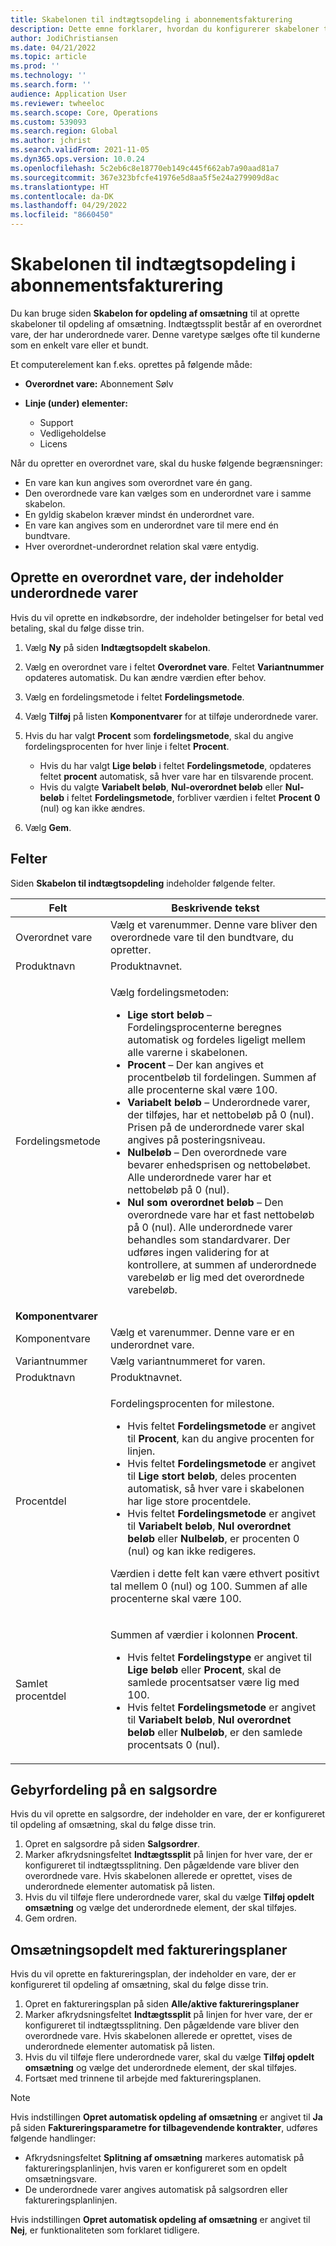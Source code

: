 ```yaml
---
title: Skabelonen til indtægtsopdeling i abonnementsfakturering
description: Dette emne forklarer, hvordan du konfigurerer skabeloner til opdeling af omsætning for varer, der sælges som bundter.
author: JodiChristiansen
ms.date: 04/21/2022
ms.topic: article
ms.prod: ''
ms.technology: ''
ms.search.form: ''
audience: Application User
ms.reviewer: twheeloc
ms.search.scope: Core, Operations
ms.custom: 539093
ms.search.region: Global
ms.author: jchrist
ms.search.validFrom: 2021-11-05
ms.dyn365.ops.version: 10.0.24
ms.openlocfilehash: 5c2eb6c8e18770eb149c445f662ab7a90aad81a7
ms.sourcegitcommit: 367e323bfcfe41976e5d8aa5f5e24a279909d8ac
ms.translationtype: HT
ms.contentlocale: da-DK
ms.lasthandoff: 04/29/2022
ms.locfileid: "8660450"
---
```

# <a name="revenue-split-templates-in-subscription-billing"></a>Skabelonen til indtægtsopdeling i abonnementsfakturering

Du kan bruge siden **Skabelon for opdeling af omsætning** til at oprette skabeloner til opdeling af omsætning. Indtægtssplit består af en overordnet vare, der har underordnede varer. Denne varetype sælges ofte til kunderne som en enkelt vare eller et bundt.

Et computerelement kan f.eks. oprettes på følgende måde:

- **Overordnet vare:** Abonnement Sølv
- **Linje (under) elementer:**

    - Support
    - Vedligeholdelse
    - Licens

Når du opretter en overordnet vare, skal du huske følgende begrænsninger:

- En vare kan kun angives som overordnet vare én gang.
- Den overordnede vare kan vælges som en underordnet vare i samme skabelon.
- En gyldig skabelon kræver mindst én underordnet vare.
- En vare kan angives som en underordnet vare til mere end én bundtvare.
- Hver overordnet-underordnet relation skal være entydig.

## <a name="create-a-parent-item-that-has-child-items"></a>Oprette en overordnet vare, der indeholder underordnede varer

Hvis du vil oprette en indkøbsordre, der indeholder betingelser for betal ved betaling, skal du følge disse trin.

1. Vælg **Ny** på siden **Indtægtsopdelt skabelon**.
1. Vælg en overordnet vare i feltet **Overordnet vare**. Feltet **Variantnummer** opdateres automatisk. Du kan ændre værdien efter behov.
1. Vælg en fordelingsmetode i feltet **Fordelingsmetode**.
1. Vælg **Tilføj** på listen **Komponentvarer** for at tilføje underordnede varer.
1. Hvis du har valgt **Procent** som **fordelingsmetode**, skal du angive fordelingsprocenten for hver linje i feltet **Procent**.

    - Hvis du har valgt **Lige beløb** i feltet **Fordelingsmetode**, opdateres feltet **procent** automatisk, så hver vare har en tilsvarende procent.
    - Hvis du valgte **Variabelt beløb**, **Nul-overordnet beløb** eller **Nul-beløb** i feltet **Fordelingsmetode**, forbliver værdien i feltet **Procent** **0** (nul) og kan ikke ændres.

1. Vælg **Gem**.

## <a name="fields"></a>Felter

Siden **Skabelon til indtægtsopdeling** indeholder følgende felter.

| Felt | Beskrivende tekst |
|-------|-------------|
| Overordnet vare | Vælg et varenummer. Denne vare bliver den overordnede vare til den bundtvare, du opretter. |
| Produktnavn | Produktnavnet. |
| Fordelingsmetode | <p>Vælg fordelingsmetoden:</p><ul><li>**Lige stort beløb** – Fordelingsprocenterne beregnes automatisk og fordeles ligeligt mellem alle varerne i skabelonen.</li><li>**Procent** – Der kan angives et procentbeløb til fordelingen. Summen af alle procenterne skal være 100.</li><li>**Variabelt beløb** – Underordnede varer, der tilføjes, har et nettobeløb på 0 (nul). Prisen på de underordnede varer skal angives på posteringsniveau.</li><li>**Nulbeløb** – Den overordnede vare bevarer enhedsprisen og nettobeløbet. Alle underordnede varer har et nettobeløb på 0 (nul).</li><li>**Nul som overordnet beløb** – Den overordnede vare har et fast nettobeløb på 0 (nul). Alle underordnede varer behandles som standardvarer. Der udføres ingen validering for at kontrollere, at summen af underordnede varebeløb er lig med det overordnede varebeløb.</li></ul> |
| **Komponentvarer** | |
| Komponentvare | Vælg et varenummer. Denne vare er en underordnet vare. |
| Variantnummer | Vælg variantnummeret for varen. |
| Produktnavn | Produktnavnet. |
| Procentdel | <p>Fordelingsprocenten for milestone.</p><ul><li>Hvis feltet **Fordelingsmetode** er angivet til **Procent**, kan du angive procenten for linjen.</li><li>Hvis feltet **Fordelingsmetode** er angivet til **Lige stort beløb**, deles procenten automatisk, så hver vare i skabelonen har lige store procentdele.</li><li>Hvis feltet **Fordelingsmetode** er angivet til **Variabelt beløb**, **Nul overordnet beløb** eller **Nulbeløb**, er procenten 0 (nul) og kan ikke redigeres.</li></ul><p>Værdien i dette felt kan være ethvert positivt tal mellem 0 (nul) og 100. Summen af alle procenterne skal være 100.</p> |
| Samlet procentdel | <p>Summen af værdier i kolonnen **Procent**.</p><ul><li>Hvis feltet **Fordelingstype** er angivet til **Lige beløb** eller **Procent**, skal de samlede procentsatser være lig med 100.</li><li>Hvis feltet **Fordelingsmetode** er angivet til **Variabelt beløb**, **Nul overordnet beløb** eller **Nulbeløb**, er den samlede procentsats 0 (nul).</li></ul> |

## <a name="revenue-split-on-a-sales-order"></a>Gebyrfordeling på en salgsordre

Hvis du vil oprette en salgsordre, der indeholder en vare, der er konfigureret til opdeling af omsætning, skal du følge disse trin.

1. Opret en salgsordre på siden **Salgsordrer**.
2. Marker afkrydsningsfeltet **Indtægtssplit** på linjen for hver vare, der er konfigureret til indtægtssplitning. Den pågældende vare bliver den overordnede vare. Hvis skabelonen allerede er oprettet, vises de underordnede elementer automatisk på listen.
3. Hvis du vil tilføje flere underordnede varer, skal du vælge **Tilføj opdelt omsætning** og vælge det underordnede element, der skal tilføjes.
4. Gem ordren.

## <a name="revenue-split-with-billing-schedules"></a>Omsætningsopdelt med faktureringsplaner

Hvis du vil oprette en faktureringsplan, der indeholder en vare, der er konfigureret til opdeling af omsætning, skal du følge disse trin.

1. Opret en faktureringsplan på siden **Alle/aktive faktureringsplaner**
2. Marker afkrydsningsfeltet **Indtægtssplit** på linjen for hver vare, der er konfigureret til indtægtssplitning. Den pågældende vare bliver den overordnede vare. Hvis skabelonen allerede er oprettet, vises de underordnede elementer automatisk på listen.
3. Hvis du vil tilføje flere underordnede varer, skal du vælge **Tilføj opdelt omsætning** og vælge det underordnede element, der skal tilføjes.
4. Fortsæt med trinnene til arbejde med faktureringsplanen.

> [!NOTE]
> Hvis indstillingen **Opret automatisk opdeling af omsætning** er angivet til **Ja** på siden **Faktureringsparametre for tilbagevendende kontrakter**, udføres følgende handlinger:
>
> - Afkrydsningsfeltet **Splitning af omsætning** markeres automatisk på faktureringsplanlinjen, hvis varen er konfigureret som en opdelt omsætningsvare.
> - De underordnede varer angives automatisk på salgsordren eller faktureringsplanlinjen.
>
> Hvis indstillingen **Opret automatisk opdeling af omsætning** er angivet til **Nej**, er funktionaliteten som forklaret tidligere.
